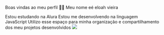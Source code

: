 
Boas vindas ao meu perfil 💙💙
Meu nome eé eloah vieira

Estou estudando na Alura
Estou me desenvolvendo na linguagem JavaScript
Utilizo esse espaço para minha organização e compartilhamento dos meu projetos desenvolvidos
![](https://concepto.de/wp-content/uploads/2018/09/seres-vivos2-e1538143516476.jpg)
